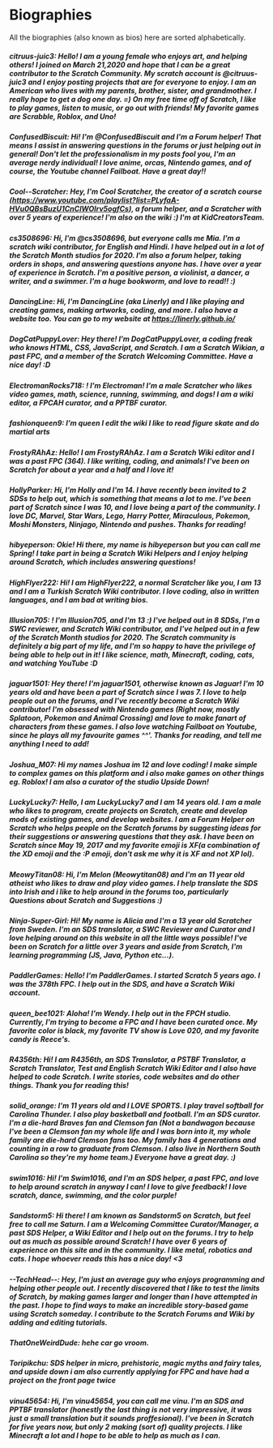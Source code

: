 # Biographies
All the biographies (also known as bios) here are sorted alphabetically.

##### citruus-juic3: Hello! I am a young female who enjoys art, and helping others! I joined on March 21,2020 and hope that I can be a great contributor to the Scratch Community. My scratch account is @citruus-juic3 and I enjoy posting projects that are for everyone to enjoy. I am an American who lives with my parents, brother, sister, and grandmother. I really hope to get a dog one day. =) On my free time off of Scratch, I like to play games, listen to music, or go out with friends! My favorite games are Scrabble, Roblox, and Uno!

##### ConfusedBiscuit: Hi! I'm @ConfusedBiscuit and I'm a Forum helper! That means I assist in answering questions in the forums or just helping out in general! Don't let the professionalism in my posts fool you, I'm an average nerdy individual! I love anime, orcas, Nintendo games, and of course, the Youtube channel Failboat. Have a great day!!

##### Cool--Scratcher: Hey, I'm Cool Scratcher, the creator of a scratch course (https://www.youtube.com/playlist?list=PLyfaA-HVu0QBsBuzU1CnCIWOIrv5ogfCs), a forum helper, and a Scratcher with over 5 years of experience! I'm also on the wiki :) I'm at KidCreatorsTeam.

##### cs3508696: Hi, I'm @cs3508696, but everyone calls me Mia. I'm a scratch wiki contributor, for English and Hindi. I have helped out in a lot of the Scratch Month studios for 2020. I'm also a forum helper, taking orders in shops, and answering questions anyone has. I have over a year of experience in Scratch. I'm a positive person, a violinist, a dancer, a writer, and a swimmer. I'm a huge bookworm, and love to read!! :)

##### DancingLine: Hi, I'm DancingLine (aka Linerly) and I like playing and creating games, making artworks, coding, and more. I also have a website too. You can go to my website at https://linerly.github.io/

##### DogCatPuppyLover: Hey there! I'm DogCatPuppyLover, a coding freak who knows HTML, CSS, JavaScript, and Scratch. I am a Scratch Wikian, a past FPC, and a member of the Scratch Welcoming Committee. Have a nice day! :D

##### ElectromanRocks718: ! I'm Electroman! I'm a male Scratcher who likes video games, math, science, running, swimming, and dogs! I am a wiki editor, a FPCAH curator, and a PPTBF curator.

##### fashionqueen9: I’m queen I edit the wiki I like to read figure skate and do martial arts

##### FrostyRAhAz: Hello! I am FrostyRAhAz. I am a Scratch Wiki editor and I was a past FPC (364). I like writing, coding, and animals! I've been on Scratch for about a year and a half and I love it!

##### HollyParker: Hi, I'm Holly and I'm 14. I have recently been invited to 2 SDSs to help out, which is something that means a lot to me. I've been part of Scratch since I was 10, and I love being a part of the community. I love DC, Marvel, Star Wars, Lego, Harry Potter, Miraculous, Pokemon, Moshi Monsters, Ninjago, Nintendo and pushes. Thanks for reading!

##### hibyeperson: Okie! Hi there, my name is hibyeperson but you can call me Spring! I take part in being a Scratch Wiki Helpers and I enjoy helping around Scratch, which includes answering questions!

##### HighFlyer222: Hi! I am HighFlyer222, a normal Scratcher like you, I am 13 and I am a Turkish Scratch Wiki contributor. I love coding, also in written languages, and I am bad at writing bios.

##### Illusion705: ! I'm Illusion705, and I'm 13 :) I've helped out in 8 SDSs, I'm a SWC reviewer, and Scratch Wiki contributor, and I've helped out in a few of the Scratch Month studios for 2020. The Scratch community is definitely a big part of my life, and I'm so happy to have the privilege of being able to help out in it! I like science, math, Minecraft, coding, cats, and watching YouTube :D

##### jaguar1501: Hey there! I'm jaguar1501, otherwise known as Jaguar! I'm 10 years old and have been a part of Scratch since I was 7. I love to help people out on the forums, and I've recently become a Scratch Wiki contributor! I'm obsessed with Nintendo games (Right now, mostly Splatoon, Pokemon and Animal Crossing) and love to make fanart of characters from these games. I also love watching Failboat on Youtube, since he plays all my favourite games ^^'. Thanks for reading, and tell me anything I need to add!

##### Joshua_M07: Hi my names Joshua im 12 and love coding! I make simple to complex games on this platform and i also make games on other things eg. Roblox! I am also a curator of the studio Upside Down!

##### LuckyLucky7: Hello, I am LuckyLucky7 and I am 14 years old. I am a male who likes to program, create projects on Scratch, create and develop mods of existing games, and develop websites. I am a Forum Helper on Scratch who helps people on the Scratch forums by suggesting ideas for their suggestions or answering questions that they ask. I have been on Scratch since May 19, 2017 and my favorite emoji is XF(a combination of the XD emoji and the :P emoji, don't ask me why it is XF and not XP lol).

##### MeowyTitan08: Hi, I'm Melon (Meowytitan08) and I'm an 11 year old atheist who likes to draw and play video games. I help translate the SDS into Irish and i like to help around in the forums too, particularly Questions about Scratch and Suggestions :)

##### Ninja-Super-Girl: Hi! My name is Alicia and I'm a 13 year old Scratcher from Sweden. I'm an SDS translator, a SWC Reviewer and Curator and I love helping around on this website in all the little ways possible! I've been on Scratch for a little over 3 years and aside from Scratch, I'm learning programming (JS, Java, Python etc...).

##### PaddlerGames: Hello! I'm PaddlerGames. I started Scratch 5 years ago. I was the 378th FPC. I help out in the SDS, and have a Scratch Wiki account.

##### queen_bee1021: Aloha! I'm Wendy. I help out in the FPCH studio. Currently, I'm trying to become a FPC and I have been curated once. My favorite color is black, my favorite TV show is Love 020, and my favorite candy is Reece's.

##### R4356th: Hi! I am R4356th, an SDS Translator, a PSTBF Translator, a Scratch Translator, Test and English Scratch Wiki Editor and I also have helped to code Scratch. I write stories, code websites and do other things. Thank you for reading this!

##### solid_orange: I'm 11 years old and I LOVE SPORTS. I play travel softball for Carolina Thunder. I also play basketball and football. I'm an SDS curator. I'm a die-hard Braves fan and Clemson fan (Not a bandwagon because I've been a Clemson fan my whole life and I was born into it, my whole family are die-hard Clemson fans too. My family has 4 generations and counting in a row to graduate from Clemson. I also live in Northern South Carolina so they're my home team.) Everyone have a great day. :)

##### swim1016: Hi! I'm Swim1016, and I'm an SDS helper, a past FPC, and love to help around scratch in anyway I can! I love to give feedback! I love scratch, dance, swimming, and the color purple!

##### Sandstorm5: Hi there! I am known as Sandstorm5 on Scratch, but feel free to call me Saturn. I am a Welcoming Committee Curator/Manager, a past SDS Helper, a Wiki Editor and I help out on the forums. I try to help out as much as possible around Scratch! I have over 6 years of experience on this site and in the community. I like metal, robotics and cats. I hope whoever reads this has a nice day! <3

##### --TechHead--: Hey, I'm just an average guy who enjoys programming and helping other people out. I recently discovered that I like to test the limits of Scratch, by making games larger and longer than I have attempted in the past. I hope to find ways to make an incredible story-based game using Scratch someday. I contribute to the Scratch Forums and Wiki by adding and editing tutorials.

##### ThatOneWeirdDude: hehe car go vroom.

##### Toripikchu: SDS helper in micro, prehistoric, magic myths and fairy tales, and upside down i am also currently applying for FPC and have had a project on the front page twice

##### vinu45654: Hi, I'm vinu45654, you can call me vinu. I'm an SDS and PPTBF translator (honestly the last thing is not very impressive, it was just a small translation but it sounds proffesional). I've been in Scratch for five years now, but only 2 making (sort of) quality projects. I like Minecraft a lot and I hope to be able to help as much as I can.
